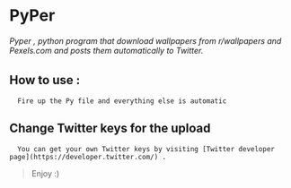 # PyPer
###### Pyper , python program that download wallpapers from r/wallpapers and Pexels.com and posts them automatically to Twitter.<br>

## How to use : 
```
  Fire up the Py file and everything else is automatic
```
## Change Twitter keys for the upload
```
  You can get your own Twitter keys by visiting [Twitter developer page](https://developer.twitter.com/) .
```
> Enjoy :) 
